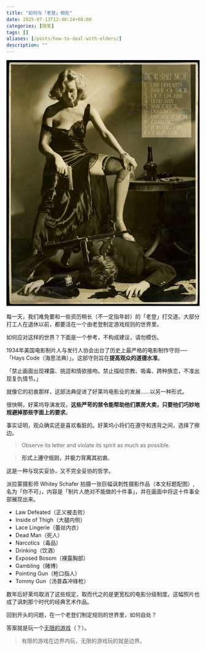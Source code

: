 ```yaml
---
title: "如何与「老登」相处"
date: 2025-07-13T12:40:24+08:00
categories: [随笔]
tags: []
aliases: [/posts/how-to-deal-with-elders/]
description: ""
---
```


![Thou Shalt Not](/images/how-to-deal-with-elders/HollywoodVices.jpg)

每一天，我们难免要和一些资历稍长（不一定指年龄）的「老登」打交道。大部分打工人在退休以前，都要活在一个由老登制定游戏规则的世界里。

如何应对这样的世界？下面是一个参考，不构成建议，请勿模仿。

1934年美国电影制片人与发行人协会出台了历史上最严格的电影制作守则──「Hays Code（海思法典）」。这部守则旨在**提高观众的道德水准**。

「禁止画面出现裸露、挑逗和情欲接吻。禁止描绘宗教、吸毒、跨种族恋，不准出现复仇情节。」

就像它的初衷那样，这部法典促进了好莱坞电影业的发展……以另一种形式。

很快啊，好莱坞导演发现，**这些严苛的禁令能帮助他们票房大卖，只要他们巧妙地规避掉那些字面上的要求**。


事实证明，观众确实还是喜欢看脏的。好莱坞小将们在遵守和违背之间，选择了擦边。

> Observe its letter and violate its spirit as much as possible.

> **形式上遵守规则，并极力背离其初衷**。

这是一种与现实妥协，又不完全妥协的哲学。

派拉蒙摄影师 Whitey Schafer 拍摄一张巨幅讽刺性摄影作品（本文标题配图）, 名为「你不可」，内容是「制片人绝对不能做的十件事」，并在画面中将这十件事全部展现出来。

- Law Defeated（正义被击败）
- Inside of Thigh（大腿内侧）
- Lace Lingerie（蕾丝内衣）
- Dead Man（死人）
- Narcotics（毒品）
- Drinking（饮酒）
- Exposed Bosom（裸露胸部）
- Gambling（赌博）
- Pointing Gun（枪口指人）
- Tommy Gun（汤普森冲锋枪）

数年后好莱坞取消了这些规定，取而代之的是更宽松的电影分级制度。这幅照片也成了讽刺那个时代的经典艺术作品。

回到开头的问题，在一个老登们制定规则的世界里，如何自处？

答案就是玩一个[无限的游戏](https://book.douban.com/subject/25742296/)（？）。

> 有限的游戏在边界内玩，无限的游戏玩的就是边界。
